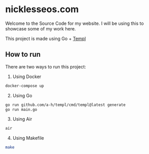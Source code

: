 # nicklesseos.com

Welcome to the Source Code for my website. I will be using this to showcase some of my work here.

This project is made using Go + [Templ](https://templ.guide/)

## How to run

There are two ways to run this project:

1. Using Docker

```bash
docker-compose up
```
   
2. Using Go

```bash
go run github.com/a-h/templ/cmd/templ@latest generate
go run main.go
```

3. Using Air

```bash
air
```

4. Using Makefile

```bash
make
```